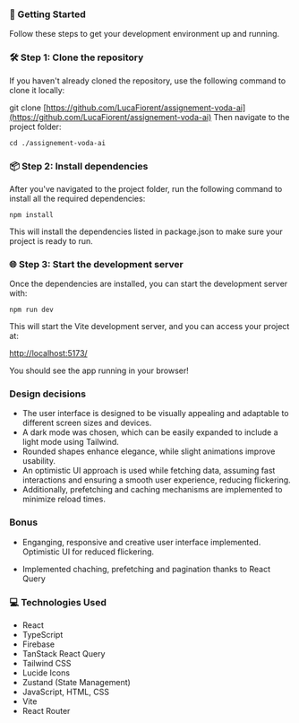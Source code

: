 ### 🚀 Getting Started

Follow these steps to get your development environment up and running.

### 🛠️ Step 1: Clone the repository

If you haven't already cloned the repository, use the following command to clone it locally:

git clone [https://github.com/LucaFiorent/assignement-voda-ai](https://github.com/LucaFiorent/assignement-voda-ai)
Then navigate to the project folder:

`cd ./assignement-voda-ai`

### 📦 Step 2: Install dependencies

After you've navigated to the project folder, run the following command to install all the required dependencies:

`npm install`

This will install the dependencies listed in package.json to make sure your project is ready to run.

### 🌐 Step 3: Start the development server

Once the dependencies are installed, you can start the development server with:

`npm run dev`

This will start the Vite development server, and you can access your project at:

[http://localhost:5173/](http://localhost:5173/)

You should see the app running in your browser!

### Design decisions

- The user interface is designed to be visually appealing and adaptable to different screen sizes and devices.
- A dark mode was chosen, which can be easily expanded to include a light mode using Tailwind.
- Rounded shapes enhance elegance, while slight animations improve usability.
- An optimistic UI approach is used while fetching data, assuming fast interactions and ensuring a smooth user experience, reducing flickering.
- Additionally, prefetching and caching mechanisms are implemented to minimize reload times.

### Bonus

- Enganging, responsive and creative user interface implemented. Optimistic UI for reduced flickering.

- Implemented chaching, prefetching and pagination thanks to React Query

### 💻 Technologies Used

- React
- TypeScript
- Firebase
- TanStack React Query
- Tailwind CSS
- Lucide Icons
- Zustand (State Management)
- JavaScript, HTML, CSS
- Vite
- React Router
